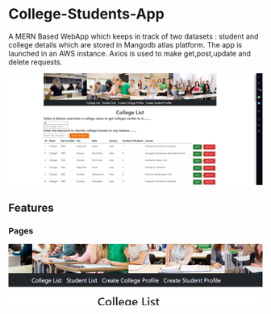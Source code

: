 # College-Students-App

A MERN Based WebApp which keeps in track of two datasets : student and college details which are stored in Mangodb atlas platform. The app is launched in an AWS instance. Axios is used to make get,post,update and delete requests.

![WebApp](https://github.com/DarkcrusherX/College-Students-App/blob/main/images/webapp.png)

## Features 

### Pages
![rviz](https://github.com/DarkcrusherX/College-Students-App/blob/main/images/pages.png)
